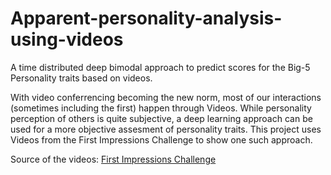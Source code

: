 # Apparent-personality-analysis-using-videos
A time distributed deep bimodal approach to predict scores for the Big-5 Personality traits based on videos.


With video conferrencing becoming the new norm, most of our interactions (sometimes including the first) happen through Videos. While personality perception of others is quite subjective, a deep learning approach can be used for a more objective assesment of personality traits. This project uses Videos from the First Impressions Challenge to show one such approach. 

Source of the videos: [First Impressions Challenge](http://chalearnlap.cvc.uab.es/dataset/24/description/)
